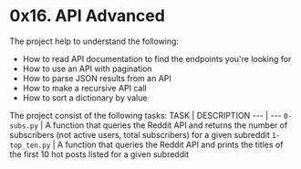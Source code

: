 # 0x16. API Advanced
The project help to understand the following:

- How to read API documentation to find the endpoints you're looking for
- How to use an API with pagination
- How to parse JSON results from an API
- How to make a recursive API call
- How to sort a dictionary by value

The project consist of the following tasks:
TASK | DESCRIPTION
--- | ---
`0-subs.py` | A function that queries the Reddit API and returns the number of subscribers (not active users, total subscribers) for a given subreddit
`1-top_ten.py` | A function that queries the Reddit API and prints the titles of the first 10 hot posts listed for a given subreddit
